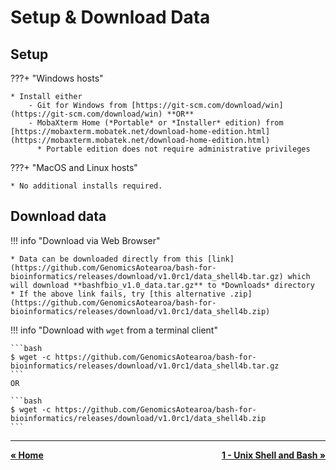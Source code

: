 # Setup & Download Data

## Setup

???+ "Windows hosts"

    * Install either 
        - Git for Windows from [https://git-scm.com/download/win](https://git-scm.com/download/win) **OR**
        - MobaXterm Home (*Portable* or *Installer* edition) from [https://mobaxterm.mobatek.net/download-home-edition.html](https://mobaxterm.mobatek.net/download-home-edition.html)
          * Portable edition does not require administrative privileges 

???+ "MacOS and Linux hosts"

    * No additional installs required.

## Download data

!!! info "Download via Web Browser"

    * Data can be downloaded directly from this [link](https://github.com/GenomicsAotearoa/bash-for-bioinformatics/releases/download/v1.0rc1/data_shell4b.tar.gz) which will download **bashfbio_v1.0_data.tar.gz** to *Downloads* directory
    * If the above link fails, try [this alternative .zip](https://github.com/GenomicsAotearoa/bash-for-bioinformatics/releases/download/v1.0rc1/data_shell4b.zip)

!!! info "Download with `wget` from a terminal client"

    ```bash
    $ wget -c https://github.com/GenomicsAotearoa/bash-for-bioinformatics/releases/download/v1.0rc1/data_shell4b.tar.gz
    ```
    OR

    ```bash
    $ wget -c https://github.com/GenomicsAotearoa/bash-for-bioinformatics/releases/download/v1.0rc1/data_shell4b.zip
    ```

- - - 
<p style="text-align:left;">
  <b><a class="btn" href="https://genomicsaotearoa.github.io/bash-for-bioinformatics/" style="background: var(--bs-green);font-weight:bold">&laquo; Home </a></b> 
  <span style="float:right;">
    <b><a class="btn" href="https://genomicsaotearoa.github.io/bash-for-bioinformatics/workshop_material/1_introduction.html" style="background: var(--bs-green);font-weight:bold">1 - Unix Shell and Bash &raquo;</a></b>
  </span>
</p>
